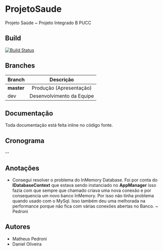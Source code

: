 # ProjetoSaude
Projeto Saúde ~ Projeto Integrado B PUCC

## Build 

[![Build Status](https://travis-ci.com/pedr0ni/ProjetoSaude.svg?token=EKgPpXgyA2FH2pmLC6vv&branch=master)](https://travis-ci.com/pedr0ni/ProjetoSaude)

## Branches

| Branch        | Descrição                |
| ------------- |:------------------------:|
| **master**    | Produção (Apresentação)  |
| dev           | Desenvolvimento da Equipe|

## Documentação

Toda documentação está feita inline no código fonte.

## Cronograma

--

## Anotações

* Consegui resolver o problema do InMemory Database. Foi por conta do **IDatabaseContext** que estava sendo instanciado no **AppManager**
isso fazia com que sempre que chamado criava uma nova conexão e por consequencia um novo banco InMemory. Por isso não tinha problema quando usado
com o MySql. Isso também deu uma melhorada na performance porque não fica com várias conexões abertas no Banco. ~ Pedroni

## Autores

* Matheus Pedroni
* Daniel Oliveira

